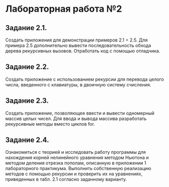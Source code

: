 # Лабораторная работа №2
<h2>Задание 2.1.</h2> 
Создать приложения для демонстрации примеров
2.1 ÷ 2.5. Для примера 2.5 дополнительно вывести
последовательность обхода дерева рекурсивных вызовов. Отработать
код с помощью отладчика.
<h2>Задание 2.2.</h2>  Создать приложение с использованием рекурсии для
перевода целого числа, введенного с клавиатуры, в двоичную систему
счисления.
<h2>Задание 2.3.</h2>  Создать приложение, позволяющее ввести и вывести
одномерный массив целых чисел. Для ввода и вывода массива
разработать рекурсивные методы вместо циклов for.
<h2>Задание 2.4.</h2>  Ознакомиться с теорией и исследовать работу
программы для нахождения корней нелинейного уравнения методом
Ньютона и методом деления отрезка пополам, описанную в
приложении 1 лабораторного практикума. Выполнить собственную
реализацию методов с помощью рекурсии и проверить их на
уравнениях, приведенных в табл. 2.1 согласно заданному варианту.
